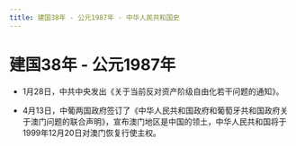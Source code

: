 ```yaml
---
title: 建国38年 - 公元1987年 - 中华人民共和国史
---
```


# 建国38年 - 公元1987年

+ 1月28日，中共中央发出《关于当前反对资产阶级自由化若干问题的通知》。

+ 4月13日，中葡两国政府签订了《中华人民共和国政府和葡萄牙共和国政府关于澳门问题的联合声明》，宣布澳门地区是中国的领土，中华人民共和国将于1999年12月20日对澳门恢复行使主权。